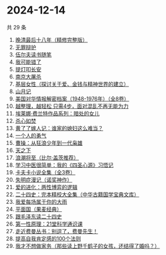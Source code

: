 # 2024-12-14

共 29 条

<!-- BEGIN WEREAD -->
<!-- 最后更新时间 2024-12-14 13:14:16 +0800 -->
1. [晚清最后十八年（精修完整版）](https://weread.qq.com/web/bookDetail/787328c0813ab9683g0195cf)
1. [无罪辩护](https://weread.qq.com/web/bookDetail/2c232da0813ab9726g01820e)
1. [伍尔夫读书随笔](https://weread.qq.com/web/bookDetail/5ef32560813ab9719g019376)
1. [我可能错了](https://weread.qq.com/web/bookDetail/253321f0813ab96fcg010512)
1. [提灯叩长安](https://weread.qq.com/web/bookDetail/49232380813ab9707g014133)
1. [南京大屠杀](https://weread.qq.com/web/bookDetail/ed4325105af547ed45154e5)
1. [基层女性（探讨关于爱、金钱与精神世界的建立）](https://weread.qq.com/web/bookDetail/d3c3209072646383d3ce031)
1. [山月记](https://weread.qq.com/web/bookDetail/0db32b80719c68ab0db8ae6)
1. [美国对华情报解密档案（1948-1976年）（全8卷）](https://weread.qq.com/web/bookDetail/70732200813ab971cg011eb3)
1. [越整理，越轻松 只需4步，面对混乱不再无能为力](https://weread.qq.com/web/bookDetail/a8732a00813ab953eg011dd0)
1. [埃莱娜·费兰特作品系列：暗处的女儿](https://weread.qq.com/web/bookDetail/42132f80813ab9720g0102e1)
1. [杀心如焚](https://weread.qq.com/web/bookDetail/1c632130813ab9683g0147bc)
1. [黄了了嫁人记：谁家的媳妇这么难当？](https://weread.qq.com/web/bookDetail/29932610813ab95edg01504c)
1. [一个人的勇气](https://weread.qq.com/web/bookDetail/0b9324c0813ab96c4g019223)
1. [曹操：从狂浪少年到一代枭雄](https://weread.qq.com/web/bookDetail/e41326d0813ab9654g016d3b)
1. [天之下](https://weread.qq.com/web/bookDetail/4de326a0721770aa4de95f4)
1. [浪潮将至（比尔·盖茨推荐）](https://weread.qq.com/web/bookDetail/5ee32670813ab95cfg019619)
1. [学习中医很简单：我的《四圣心源》习悟记](https://weread.qq.com/web/bookDetail/19232e40813ab75a4g015bae)
1. [卡夫卡小说全集（全3卷）](https://weread.qq.com/web/bookDetail/10b32f7071dd5ab610b4b34)
1. [失明症漫记（诺奖神作）](https://weread.qq.com/web/bookDetail/94c325d05e1ae594c7c1535)
1. [爱的进化：两性博弈的逻辑](https://weread.qq.com/web/bookDetail/8f532450813ab9690g0105f8)
1. [二十四史：完本精校大全集（中华古籍国学宝典文库）](https://weread.qq.com/web/bookDetail/1d4328e072a6d3131d4e066)
1. [我爱每场属于你的大雨](https://weread.qq.com/web/bookDetail/6c1324a0813ab96afg016953)
1. [平面国（果麦经典）](https://weread.qq.com/web/bookDetail/215328407200f6f9215a612)
1. [跟毛泽东读二十四史](https://weread.qq.com/web/bookDetail/18132860728088fb18101aa)
1. [第一性原理：21堂科学通识课](https://weread.qq.com/web/bookDetail/a1c32030813ab96d8g0171b2)
1. [走近费曼丛书：别逗了，费曼先生！](https://weread.qq.com/web/bookDetail/cd732d70718db043cd73bb3)
1. [提高自我肯定感的100个法则](https://weread.qq.com/web/bookDetail/7b232300813ab9641g0174cf)
1. [我才不想做家务（那些读上野千鹤子的女孩，还结得了婚吗？）](https://weread.qq.com/web/bookDetail/800329f0813ab9643g0180bf)
<!-- END WEREAD -->